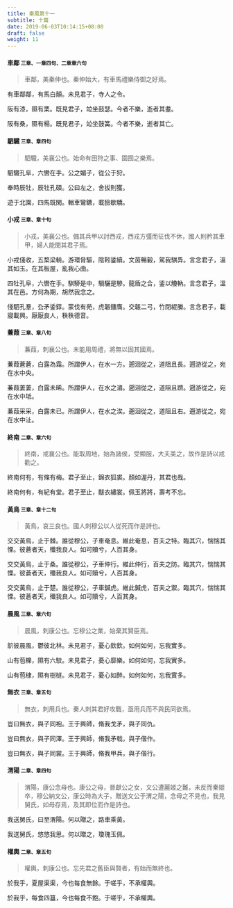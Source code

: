 ```yaml
---
title: 秦風第十一
subtitle: 十篇
date: 2019-06-03T10:14:15+08:00
draft: false
weight: 11
---
```



<h4 id="11.1">車鄰 <small>三章、一章四句、二章章六句</small></h4>

<blockquote>
  <p>車鄰，美秦仲也。秦仲始大，有車馬禮樂侍御之好焉。</p>
</blockquote>

<p id="11.1.1">有車鄰鄰，有馬白顛。未見君子，寺人之令。</p>
<p id="11.1.2">阪有漆，隰有栗。既見君子，竝坐鼓瑟。今者不樂，逝者其耋。</p>
<p id="11.1.3">阪有桑，隰有楊。既見君子，竝坐鼓簧。今者不樂，逝者其亡。</p>

<h4 id="11.2">駟驖 <small>三章、章四句</small></h4>

<blockquote>
  <p>駟驖，美襄公也。始命有田狩之事、園囿之樂焉。</p>
</blockquote>

<p id="11.2.1">駟驖孔阜，六轡在手。公之媚子，從公于狩。</p>
<p id="11.2.2">奉時辰牡，辰牡孔碩。公曰左之，舍拔則獲。</p>
<p id="11.2.3">遊于北園，四馬既閑。輶車鸞鑣，載獫歇驕。</p>

<h4 id="11.3">小戎 <small>三章、章十句</small></h4>

<blockquote>
  <p>小戎，美襄公也。備其兵甲以討西戎，西戎方彊而征伐不休，國人則矜其車甲，婦人能閔其君子焉。</p>
</blockquote>

<p id="11.3.1">小戎俴收，五楘梁輈。游環脅驅，陰靷鋈續。文茵暢轂，駕我騏馵。言念君子，溫其如玉。在其板屋，亂我心曲。</p>
<p id="11.3.2">四牡孔阜，六轡在手。騏駵是中，騧驪是驂。龍盾之合，鋈以觼軜。言念君子，溫其在邑。方何為期，胡然我念之。</p>
<p id="11.3.3">俴駟孔羣，厹矛鋈錞。蒙伐有苑，虎韔鏤膺。交韔二弓，竹閉緄縢。言念君子，載寢載興。厭厭良人，秩秩德音。</p>

<h4 id="11.4">蒹葭 <small>三章、章八句</small></h4>

<blockquote>
  <p>蒹葭，刺襄公也。未能用周禮，將無以固其國焉。</p>
</blockquote>

<p id="11.4.1">蒹葭蒼蒼，白露為霜。所謂伊人，在水一方。遡洄從之，道阻且長。遡游從之，宛在水中央。</p>
<p id="11.4.2">蒹葭萋萋，白露未晞。所謂伊人，在水之湄。遡洄從之，道阻且躋。遡游從之，宛在水中坻。</p>
<p id="11.4.3">蒹葭采采，白露未已。所謂伊人，在水之涘。遡洄從之，道阻且右。遡游從之，宛在水中沚。</p>

<h4 id="11.5">終南 <small>二章、章六句</small></h4>

<blockquote>
  <p>終南，戒襄公也。能取周地，始為諸侯，受顯服，大夫美之，故作是詩以戒勸之。</p>
</blockquote>

<p id="11.5.1">終南何有，有條有梅。君子至止，錦衣狐裘。顏如渥丹，其君也哉。</p>
<p id="11.5.2">終南何有，有紀有堂。君子至止，黻衣繡裳。佩玉將將，壽考不忘。</p>

<h4 id="11.6">黃鳥 <small>三章、章十二句</small></h4>

<blockquote>
  <p>黃鳥，哀三良也。國人刺穆公以人從死而作是詩也。</p>
</blockquote>

<p id="11.6.1">交交黃鳥，止于棘。誰從穆公，子車奄息。維此奄息，百夫之特。臨其穴，惴惴其慄。彼蒼者天，殲我良人。如可贖兮，人百其身。</p>
<p id="11.6.2">交交黃鳥，止于桑。誰從穆公，子車仲行。維此仲行，百夫之防。臨其穴，惴惴其慄。彼蒼者天，殲我良人。如可贖兮，人百其身。</p>
<p id="11.6.3">交交黃鳥，止于楚。誰從穆公，子車鍼虎。維此鍼虎，百夫之禦。臨其穴，惴惴其慄。彼蒼者天，殲我良人。如可贖兮，人百其身。</p>

<h4 id="11.7">晨風 <small>三章、章六句</small></h4>

<blockquote>
  <p>晨風，刺康公也。忘穆公之業，始棄其賢臣焉。</p>
</blockquote>

<p id="11.7.1">鴥彼晨風，鬱彼北林。未見君子，憂心欽欽。如何如何，忘我實多。</p>
<p id="11.7.2">山有苞櫟，隰有六駮。未見君子，憂心靡樂。如何如何，忘我實多。</p>
<p id="11.7.3">山有苞棣，隰有樹檖。未見君子，憂心如醉。如何如何，忘我實多。</p>

<h4 id="11.8">無衣 <small>三章、章五句</small></h4>

<blockquote>
  <p>無衣，刺用兵也。秦人刺其君好攻戰，亟用兵而不與民同欲焉。</p>
</blockquote>

<p id="11.8.1">豈曰無衣，與子同袍。王于興師，脩我戈矛，與子同仇。</p>
<p id="11.8.2">豈曰無衣，與子同澤。王于興師，脩我矛戟，與子偕作。</p>
<p id="11.8.3">豈曰無衣，與子同裳。王于興師，脩我甲兵，與子偕行。</p>

<h4 id="11.9">渭陽 <small>二章、章四句</small></h4>

<blockquote>
  <p>渭陽，康公念母也。康公之母，晉獻公之女，文公遭麗姬之難，未反而秦姬卒，穆公納文公，康公時為大子，贈送文公于渭之陽，念母之不見也，我見舅氏，如母存焉，及其即位而作是詩也。</p>
</blockquote>

<p id="11.9.1">我送舅氏，曰至渭陽。何以贈之，路車乘黃。</p>
<p id="11.9.2">我送舅氏，悠悠我思。何以贈之，瓊瑰玉佩。</p>

<h4 id="11.10">權輿 <small>二章、章五句</small></h4>

<blockquote>
  <p>權輿，刺康公也。忘先君之舊臣與賢者，有始而無終也。</p>
</blockquote>

<p id="11.10.1">於我乎，夏屋渠渠，今也每食無餘。于嗟乎，不承權輿。</p>
<p id="11.10.2">於我乎，每食四簋，今也每食不飽。于嗟乎，不承權輿。</p>
